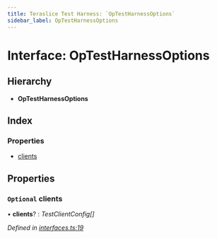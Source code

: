 ```yaml
---
title: Teraslice Test Harness: `OpTestHarnessOptions`
sidebar_label: OpTestHarnessOptions
---
```


# Interface: OpTestHarnessOptions

## Hierarchy

* **OpTestHarnessOptions**

## Index

### Properties

* [clients](optestharnessoptions.md#optional-clients)

## Properties

### `Optional` clients

• **clients**? : *TestClientConfig[]*

*Defined in [interfaces.ts:19](https://github.com/terascope/teraslice/blob/d8feecc03/packages/teraslice-test-harness/src/interfaces.ts#L19)*
